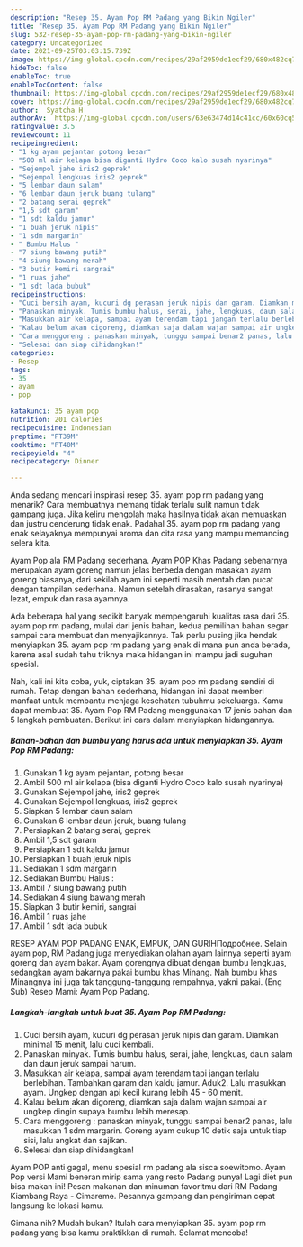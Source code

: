 ```yaml
---
description: "Resep 35. Ayam Pop RM Padang yang Bikin Ngiler"
title: "Resep 35. Ayam Pop RM Padang yang Bikin Ngiler"
slug: 532-resep-35-ayam-pop-rm-padang-yang-bikin-ngiler
category: Uncategorized
date: 2021-09-25T03:03:15.739Z
image: https://img-global.cpcdn.com/recipes/29af2959de1ecf29/680x482cq70/35-ayam-pop-rm-padang-foto-resep-utama.jpg
hideToc: false
enableToc: true
enableTocContent: false
thumbnail: https://img-global.cpcdn.com/recipes/29af2959de1ecf29/680x482cq70/35-ayam-pop-rm-padang-foto-resep-utama.jpg
cover: https://img-global.cpcdn.com/recipes/29af2959de1ecf29/680x482cq70/35-ayam-pop-rm-padang-foto-resep-utama.jpg
author:  Syatcha H
authorAv:  https://img-global.cpcdn.com/users/63e63474d14c41cc/60x60cq50/avatar.jpg
ratingvalue: 3.5
reviewcount: 11
recipeingredient:
- "1 kg ayam pejantan potong besar"
- "500 ml air kelapa bisa diganti Hydro Coco kalo susah nyarinya"
- "Sejempol jahe iris2 geprek"
- "Sejempol lengkuas iris2 geprek"
- "5 lembar daun salam"
- "6 lembar daun jeruk buang tulang"
- "2 batang serai geprek"
- "1,5 sdt garam"
- "1 sdt kaldu jamur"
- "1 buah jeruk nipis"
- "1 sdm margarin"
- " Bumbu Halus "
- "7 siung bawang putih"
- "4 siung bawang merah"
- "3 butir kemiri sangrai"
- "1 ruas jahe"
- "1 sdt lada bubuk"
recipeinstructions:
- "Cuci bersih ayam, kucuri dg perasan jeruk nipis dan garam. Diamkan minimal 15 menit, lalu cuci kembali."
- "Panaskan minyak. Tumis bumbu halus, serai, jahe, lengkuas, daun salam dan daun jeruk sampai harum."
- "Masukkan air kelapa, sampai ayam terendam tapi jangan terlalu berlebihan. Tambahkan garam dan kaldu jamur. Aduk2. Lalu masukkan ayam. Ungkep dengan api kecil kurang lebih 45 - 60 menit."
- "Kalau belum akan digoreng, diamkan saja dalam wajan sampai air ungkep dingin supaya bumbu lebih meresap."
- "Cara menggoreng : panaskan minyak, tunggu sampai benar2 panas, lalu masukkan 1 sdm margarin. Goreng ayam cukup 10 detik saja untuk tiap sisi, lalu angkat dan sajikan."
- "Selesai dan siap dihidangkan!"
categories:
- Resep
tags:
- 35
- ayam
- pop

katakunci: 35 ayam pop 
nutrition: 201 calories
recipecuisine: Indonesian
preptime: "PT39M"
cooktime: "PT40M"
recipeyield: "4"
recipecategory: Dinner

---
```



Anda sedang mencari inspirasi resep 35. ayam pop rm padang yang menarik? Cara membuatnya memang tidak terlalu sulit namun tidak gampang juga. Jika keliru mengolah maka hasilnya tidak akan memuaskan dan justru cenderung tidak enak. Padahal 35. ayam pop rm padang yang enak selayaknya mempunyai aroma dan cita rasa yang mampu memancing selera kita.


Ayam Pop ala RM Padang sederhana. Ayam POP Khas Padang sebenarnya merupakan ayam goreng namun jelas berbeda dengan masakan ayam goreng biasanya, dari sekilah ayam ini seperti masih mentah dan pucat dengan tampilan sederhana. Namun setelah dirasakan, rasanya sangat lezat, empuk dan rasa ayamnya.

Ada beberapa hal yang sedikit banyak mempengaruhi kualitas rasa dari 35. ayam pop rm padang, mulai dari jenis bahan, kedua pemilihan bahan segar sampai cara membuat dan menyajikannya. Tak perlu pusing jika hendak menyiapkan 35. ayam pop rm padang yang enak di mana pun anda berada, karena asal sudah tahu triknya maka hidangan ini mampu jadi suguhan spesial.


Nah, kali ini kita coba, yuk, ciptakan 35. ayam pop rm padang sendiri di rumah. Tetap dengan bahan sederhana, hidangan ini dapat memberi manfaat untuk membantu menjaga kesehatan tubuhmu sekeluarga. Kamu dapat membuat 35. Ayam Pop RM Padang menggunakan 17 jenis bahan dan 5 langkah pembuatan. Berikut ini cara dalam menyiapkan hidangannya.

<!--inarticleads1-->

##### Bahan-bahan dan bumbu yang harus ada untuk menyiapkan 35. Ayam Pop RM Padang:

1. Gunakan 1 kg ayam pejantan, potong besar
1. Ambil 500 ml air kelapa (bisa diganti Hydro Coco kalo susah nyarinya)
1. Gunakan Sejempol jahe, iris2 geprek
1. Gunakan Sejempol lengkuas, iris2 geprek
1. Siapkan 5 lembar daun salam
1. Gunakan 6 lembar daun jeruk, buang tulang
1. Persiapkan 2 batang serai, geprek
1. Ambil 1,5 sdt garam
1. Persiapkan 1 sdt kaldu jamur
1. Persiapkan 1 buah jeruk nipis
1. Sediakan 1 sdm margarin
1. Sediakan  Bumbu Halus :
1. Ambil 7 siung bawang putih
1. Sediakan 4 siung bawang merah
1. Siapkan 3 butir kemiri, sangrai
1. Ambil 1 ruas jahe
1. Ambil 1 sdt lada bubuk


RESEP AYAM POP PADANG ENAK, EMPUK, DAN GURIHПодробнее. Selain ayam pop, RM Padang juga menyediakan olahan ayam lainnya seperti ayam goreng dan ayam bakar. Ayam gorengnya dibuat dengan bumbu lengkuas, sedangkan ayam bakarnya pakai bumbu khas Minang. Nah bumbu khas Minangnya ini juga tak tanggung-tanggung rempahnya, yakni pakai. (Eng Sub) Resep Mami: Ayam Pop Padang. 

<!--inarticleads2-->

##### Langkah-langkah untuk buat 35. Ayam Pop RM Padang:

1. Cuci bersih ayam, kucuri dg perasan jeruk nipis dan garam. Diamkan minimal 15 menit, lalu cuci kembali.
1. Panaskan minyak. Tumis bumbu halus, serai, jahe, lengkuas, daun salam dan daun jeruk sampai harum.
1. Masukkan air kelapa, sampai ayam terendam tapi jangan terlalu berlebihan. Tambahkan garam dan kaldu jamur. Aduk2. Lalu masukkan ayam. Ungkep dengan api kecil kurang lebih 45 - 60 menit.
1. Kalau belum akan digoreng, diamkan saja dalam wajan sampai air ungkep dingin supaya bumbu lebih meresap.
1. Cara menggoreng : panaskan minyak, tunggu sampai benar2 panas, lalu masukkan 1 sdm margarin. Goreng ayam cukup 10 detik saja untuk tiap sisi, lalu angkat dan sajikan.
1. Selesai dan siap dihidangkan!

Ayam POP anti gagal, menu spesial rm padang ala sisca soewitomo. Ayam Pop versi Mami beneran mirip sama yang resto Padang punya! Lagi diet pun bisa makan ini! Pesan makanan dan minuman favoritmu dari RM Padang Kiambang Raya - Cimareme. Pesannya gampang dan pengiriman cepat langsung ke lokasi kamu. 

Gimana nih? Mudah bukan? Itulah cara menyiapkan 35. ayam pop rm padang yang bisa kamu praktikkan di rumah. Selamat mencoba!
